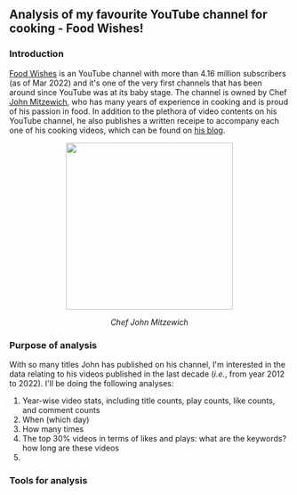 ## Analysis of my favourite YouTube channel for cooking - Food Wishes!

### Introduction

[Food Wishes](https://www.youtube.com/c/foodwishes) is an YouTube channel with more than 4.16 million subscribers (as of Mar 2022) and it's one of the very first channels that has been around since YouTube was at its baby stage. The channel is owned by Chef [John Mitzewich](https://en.wikipedia.org/wiki/John_Mitzewich), who has many years of experience in cooking and is proud of his passion in food. In addition to the plethora of video contents on his YouTube channel, he also publishes a written receipe to accompany each one of his cooking videos, which can be found on [his blog](https://foodwishes.blogspot.com/).

<p align="center">
  <img src="https://www.mashed.com/img/gallery/chef-john-tells-all-about-food-wishes-and-reveals-his-best-cooking-tips-exclusive/intro-1631109543.webp" , height=300px>
</p>
<p align="center">
  <em>Chef John Mitzewich</em>
</p>

### Purpose of analysis

With so many titles John has published on his channel, I'm interested in the data relating to his videos published in the last decade (*i.e.*, from year 2012 to 2022). I'll be doing the following analyses:

1. Year-wise video stats, including title counts, play counts, like counts, and comment counts
2. When (which day)
3. How many times 
4. The top 30% videos in terms of likes and plays: what are the keywords? how long are these videos
5. 


### Tools for analysis
